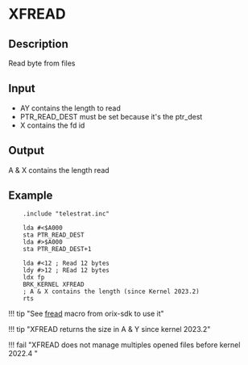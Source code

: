 # XFREAD

## Description

Read byte from files

## Input

* AY contains the length to read
* PTR_READ_DEST must be set because it's the ptr_dest
* X contains the fd id

## Output

A & X contains the length read

## Example

```ca65
    .include "telestrat.inc"

    lda #<$A000
    sta PTR_READ_DEST
    lda #>$A000
    sta PTR_READ_DEST+1

    lda #<12 ; Read 12 bytes
    ldy #>12 ; REad 12 bytes
    ldx fp
    BRK_KERNEL XFREAD
    ; A & X contains the length (since Kernel 2023.2)
    rts
```

!!! tip "See [fread](../../../developer_manual/orixsdk_macros/fread) macro from orix-sdk to use it"

!!! tip "XFREAD returns the size in A & Y since kernel 2023.2"

!!! fail "XFREAD does not manage multiples opened files before kernel 2022.4 "
